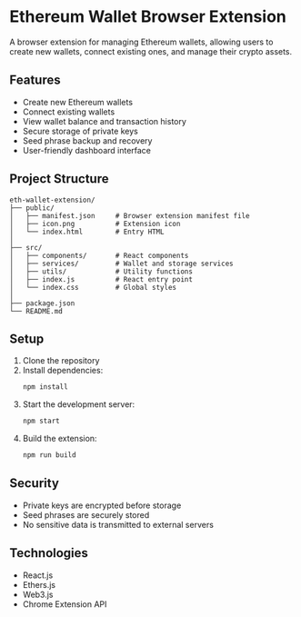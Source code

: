 # Ethereum Wallet Browser Extension

A browser extension for managing Ethereum wallets, allowing users to create new wallets, connect existing ones, and manage their crypto assets.

## Features

- Create new Ethereum wallets
- Connect existing wallets
- View wallet balance and transaction history
- Secure storage of private keys
- Seed phrase backup and recovery
- User-friendly dashboard interface

## Project Structure

```
eth-wallet-extension/
├── public/
│   ├── manifest.json     # Browser extension manifest file
│   ├── icon.png          # Extension icon
│   └── index.html        # Entry HTML
│
├── src/
│   ├── components/       # React components
│   ├── services/         # Wallet and storage services
│   ├── utils/            # Utility functions
│   ├── index.js          # React entry point
│   └── index.css         # Global styles
│
├── package.json
└── README.md
```

## Setup

1. Clone the repository
2. Install dependencies:
   ```bash
   npm install
   ```
3. Start the development server:
   ```bash
   npm start
   ```
4. Build the extension:
   ```bash
   npm run build
   ```

## Security

- Private keys are encrypted before storage
- Seed phrases are securely stored
- No sensitive data is transmitted to external servers

## Technologies

- React.js
- Ethers.js
- Web3.js
- Chrome Extension API